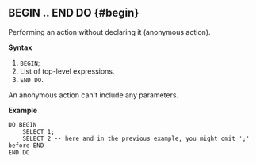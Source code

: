 ## BEGIN .. END DO {#begin}

Performing an action without declaring it (anonymous action).

**Syntax**

1. `BEGIN`;
1. List of top-level expressions.
1. `END DO`.

An anonymous action can't include any parameters.

**Example**

```
DO BEGIN
    SELECT 1;
    SELECT 2 -- here and in the previous example, you might omit ';' before END
END DO
```

